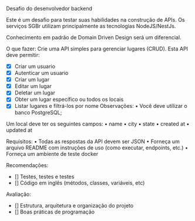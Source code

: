 Desafio do desenvolvedor backend

Este é um desafio para testar suas habilidades na construção de APIs. Os serviços SGBr utilizam principalmente as tecnologias NodeJS/NestJs.

Conhecimento em padrão de Domain Driven Design será um diferencial.

O que fazer:
Crie uma API simples para gerenciar lugares (CRUD). Esta API deve permitir:
- [x] Criar um usuario
- [x] Autenticar um usuario
- [x] Criar um lugar
- [x] Editar um lugar
- [x] Deletar um lugar
- [x] Obter um lugar específico ou todos os locais
- [x] Listar lugares e filtrá-los por nome
Observações:
    • Você deve utilizar o banco PostgreSQL;

Um local deve ter os seguintes campos:
    •  name
    •  city
    •  state
    •  created at
    •  updated at

Requisitos:
    • Todas as respostas da API devem ser JSON
    • Forneça um arquivo README com instruções de uso (como executar, endpoints, etc.)
    • Forneça um ambiente de teste docker

Recomendações:
- [] Testes, testes e testes
- [] Código em inglês (métodos, classes, variáveis, etc)

Avaliação:
- [] Estrutura, arquitetura e organização do projeto
- [] Boas práticas de programação

